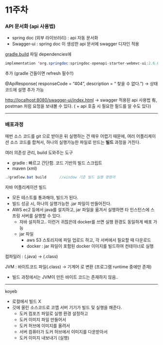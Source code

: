 # 11주차

### API 문서화 (api 사용법)

- spring doc (외부 라이브러리) : api 자동 문서화
- Swagger-ui : spring doc 이 생성한 api 문서에 swagger 디자인 적용

[gradle.build](http://gradle.build) 파일 dependencies에

```java
implementation 'org.springdoc:springdoc-openapi-starter-webmvc-ui:2.6.0'
```

추가 (gradle 건들이면 refresh 필수!!)

@ApiResponse( responseCode = “404”, description = “ 찾을 수 없다.”) → 상태 코드에 설명 추가 가능

[http://localhost:8080/swagger-ui/index.html](http://localhost:8080/swagger-ui/index.html) → swagger 적용된 api 사용법 有, postman 처럼 요청을 보내볼 수 있다. ( + api 호출 시 필요한 필드를 알 수도 있다)

---

### 배포과정

매번 소스 코드를 git 으로 받아온 뒤 실행하는 건 매우 어렵기 때문에, 
여러 어플리케이션 소스 코드를 합쳐서, 하나의 실행가능한 파일로 만드는 **빌드** 과정을 거친다. 

여러 의존성 관리, build 도와주는 도구

- gradle : 빠르고 간단함. 코드 기반의 빌드 스크립트
- maven (xml)

```java
./gradlew.bat build      //window 기준 빌드 실행 명령어
```

자바 어플리케이션 빌드

- 모든 테스트를 통과해야, 빌드가 된다.
- 빌드 성공 시, 하나의 실행가능한 .jar 파일이 만들어진다.
- AWS ec2 등에서 java를 설치하고, jar 파일을 옮겨서 실행하면 타 인스턴스에 스프링 서버를 실행할 수 있다.
    - 자바 설치하고.. 이런거 귀찮은데 docker를 쓰면 실행 환경도 동일하게 배포 가능
    - jar 파일
        - aws S3 스토리지에 파일 업로드 하고, 각 서버에서 필요할 때 다운로드
        - docker : jar 파일이 포함된 docker 이미지를 빌드하여 컨테이너로 실행

컴파일러 : (.java) → (.class)

JVM : 바이트코드 파일(.class) → 기계어 로 변환 (프로그램 runtime 중에만 존재)

- 빌드 과정에서는 JVM이 만든 바이트 코드는 존재하지 않음..

---

koyeb 
   
- 로컬에서 빌드 X
- 깃에 올린 소스코드로 코옙 서버 기기가 빌드 및 실행을 해준다.
    -  도커 컴포즈 파일로 실행 환경 설정하고
    - 도커 이미지 파일 만들어서
    - 도커 허브에 이미지를 올려서
    - 서버 컴퓨터가 도커 허브에서 이미지를 다운받아서
    - 도커 이미지 내보내기 (실행)